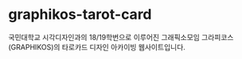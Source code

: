 # graphikos-tarot-card

국민대학교 시각디자인과의 18/19학번으로 이루어진 그래픽소모임 그라피코스(GRAPHIKOS)의 타로카드 디자인 아카이빙 웹사이트입니다.
